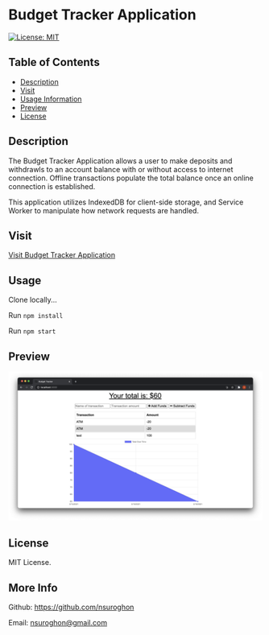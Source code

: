 
# Budget Tracker Application

[![License: MIT](https://img.shields.io/badge/License-MIT-yellow.svg)](https://opensource.org/licenses/MIT)

## Table of Contents
* [Description](#description)
* [Visit](#visit)
* [Usage Information](#usage)
* [Preview](#preview)
* [License](#license)

## Description
The Budget Tracker Application allows a user to make deposits and withdrawls to an account balance with or without access to internet connection. Offline transactions populate the total balance once an online connection is established. 

This application utilizes IndexedDB for client-side storage, and Service Worker to manipulate how network requests are handled. 

## Visit
[Visit Budget Tracker Application](https://fierce-reef-41934.herokuapp.com)

## Usage

Clone locally...

Run ```npm install```

Run ```npm start```

## Preview
![Preview](https://github.com/nsuroghon/Budget-Tracker/blob/main/public/img/Screen%20Shot%202021-02-19%20at%2010.54.55%20PM.png)

## License
MIT License.

## More Info
Github: https://github.com/nsuroghon

Email: nsuroghon@gmail.com
